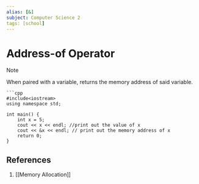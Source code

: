 ```yaml
---
alias: [&]
subject: Computer Science 2
tags: [school]
---
```

# Address-of Operator


> [!note]
> When paired with a variable, returns the memory address of said variable.

````ad-example
```cpp
#include<iostream>
using namespace std;

int main() {
	int x = 5;
	cout << x << endl; //print out the value of x
	cout << &x << endl; // print out the memory address of x
	return 0;
}
````

## References
1. [[Memory Allocation]]